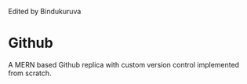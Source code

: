 Edited by Bindukuruva
# Github
A MERN based Github replica with custom version control implemented from scratch.
